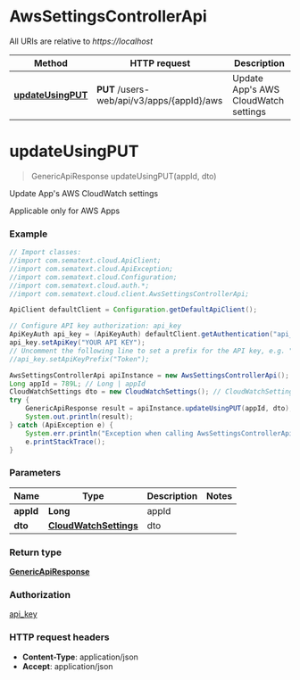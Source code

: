 # AwsSettingsControllerApi

All URIs are relative to *https://localhost*

| Method                                                           | HTTP request                               | Description                              |
| ---------------------------------------------------------------- | ------------------------------------------ | ---------------------------------------- |
| [**updateUsingPUT**](AwsSettingsControllerApi.md#updateUsingPUT) | **PUT** /users-web/api/v3/apps/{appId}/aws | Update App&#39;s AWS CloudWatch settings |


<a name="updateUsingPUT"></a>
# **updateUsingPUT**
> GenericApiResponse updateUsingPUT(appId, dto)

Update App&#39;s AWS CloudWatch settings

Applicable only for AWS Apps

### Example
```java
// Import classes:
//import com.sematext.cloud.ApiClient;
//import com.sematext.cloud.ApiException;
//import com.sematext.cloud.Configuration;
//import com.sematext.cloud.auth.*;
//import com.sematext.cloud.client.AwsSettingsControllerApi;

ApiClient defaultClient = Configuration.getDefaultApiClient();

// Configure API key authorization: api_key
ApiKeyAuth api_key = (ApiKeyAuth) defaultClient.getAuthentication("api_key");
api_key.setApiKey("YOUR API KEY");
// Uncomment the following line to set a prefix for the API key, e.g. "Token" (defaults to null)
//api_key.setApiKeyPrefix("Token");

AwsSettingsControllerApi apiInstance = new AwsSettingsControllerApi();
Long appId = 789L; // Long | appId
CloudWatchSettings dto = new CloudWatchSettings(); // CloudWatchSettings | dto
try {
    GenericApiResponse result = apiInstance.updateUsingPUT(appId, dto);
    System.out.println(result);
} catch (ApiException e) {
    System.err.println("Exception when calling AwsSettingsControllerApi#updateUsingPUT");
    e.printStackTrace();
}
```

### Parameters

| Name      | Type                                            | Description | Notes |
| --------- | ----------------------------------------------- | ----------- | ----- |
| **appId** | **Long**                                        | appId       |
| **dto**   | [**CloudWatchSettings**](CloudWatchSettings.md) | dto         |

### Return type

[**GenericApiResponse**](GenericApiResponse.md)

### Authorization

[api_key](../README.md#api_key)

### HTTP request headers

 - **Content-Type**: application/json
 - **Accept**: application/json
